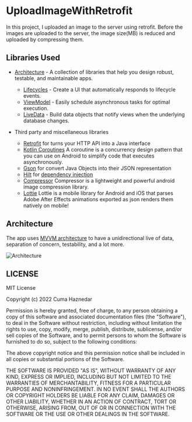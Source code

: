 # UploadImageWithRetrofit

In this project, I uploaded an image to the server using retrofit. Before the images are uploaded to the server, the image size(MB) is reduced and uploaded by compressing them.

Libraries Used
--------------
* [Architecture][10] - A collection of libraries that help you design robust, testable, and maintainable apps.
  * [Lifecycles][11] - Create a UI that automatically responds to lifecycle events.
  * [ViewModel][13] - Easily schedule asynchronous tasks for optimal execution.
  * [LiveData][14] - Build data objects that notify views when the underlying database changes.

* Third party and miscellaneous libraries
  * [Retrofit][30] for turns your HTTP API into a Java interface
  * [Kotlin Coroutines][34] A coroutine is a concurrency design pattern that you can use on Android to simplify code that executes asynchronously.
  * [Gson][31] for convert Java Objects into their JSON representation
  * [Hilt][32] for [dependency injection][33]
  * [Compressor][35] Compressor is a lightweight and powerful android image compression library.
  * [Lottie][36] Lottie is a mobile library for Android and iOS that parses Adobe After Effects animations exported as json renders them natively on mobile!
  

Architecture
--------------
The app uses [MVVM architecture][10] to have a unidirectional live of data, separation of concern, testability, and a lot more.

![Architecture](https://developer.android.com/topic/libraries/architecture/images/final-architecture.png)


LICENSE
--------------
MIT License

Copyright (c) 2022 Cuma Haznedar

Permission is hereby granted, free of charge, to any person obtaining a copy of this software and associated documentation files (the "Software"), to deal in the Software without restriction, including without limitation the rights to use, copy, modify, merge, publish, distribute, sublicense, and/or sell copies of the Software, and to permit persons to whom the Software is furnished to do so, subject to the following conditions:

The above copyright notice and this permission notice shall be included in all copies or substantial portions of the Software.

THE SOFTWARE IS PROVIDED "AS IS", WITHOUT WARRANTY OF ANY KIND, EXPRESS OR IMPLIED, INCLUDING BUT NOT LIMITED TO THE WARRANTIES OF MERCHANTABILITY, FITNESS FOR A PARTICULAR PURPOSE AND NONINFRINGEMENT. IN NO EVENT SHALL THE AUTHORS OR COPYRIGHT HOLDERS BE LIABLE FOR ANY CLAIM, DAMAGES OR OTHER LIABILITY, WHETHER IN AN ACTION OF CONTRACT, TORT OR OTHERWISE, ARISING FROM, OUT OF OR IN CONNECTION WITH THE SOFTWARE OR THE USE OR OTHER DEALINGS IN THE SOFTWARE.

[1]: https://www.balldontlie.io/#introduction
[10]: https://developer.android.com/topic/architecture
[11]: https://developer.android.com/jetpack/androidx/releases/lifecycle
[13]: https://developer.android.com/topic/libraries/architecture/viewmodel
[14]: https://developer.android.com/topic/libraries/architecture/livedata
[30]: https://square.github.io/retrofit/
[31]: https://github.com/google/gson
[32]: https://developer.android.com/training/dependency-injection/hilt-android
[33]: https://developer.android.com/training/dependency-injection
[34]: https://developer.android.com/kotlin/coroutines
[35]: https://github.com/zetbaitsu/Compressor
[36]: https://github.com/airbnb/lottie-android
